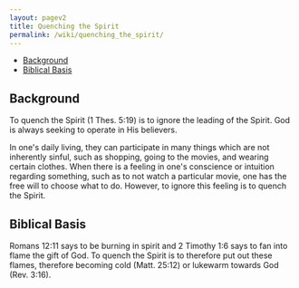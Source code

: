 ```yaml
---
layout: pagev2
title: Quenching the Spirit
permalink: /wiki/quenching_the_spirit/
---
```

- [Background](#background)
- [Biblical Basis](#biblical-basis)

## Background

To quench the Spirit (1 Thes. 5:19) is to ignore the leading of the Spirit. God is always seeking to operate in His believers. 

In one's daily living, they can participate in many things which are not inherently sinful, such as shopping, going to the movies, and wearing certain clothes. When there is a feeling in one's conscience or intuition regarding something, such as to not watch a particular movie, one has the free will to choose what to do. However, to ignore this feeling is to quench the Spirit.

## Biblical Basis

Romans 12:11 says to be burning in spirit and 2 Timothy 1:6 says to fan into flame the gift of God. To quench the Spirit is to therefore put out these flames, therefore becoming cold (Matt. 25:12) or lukewarm towards God (Rev. 3:16).